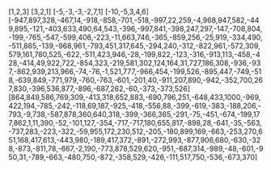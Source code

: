 [1,2,3]
[3,2,1]
[-5,-3,-3,-2,7,1]
[-10,-5,3,4,6]
[-947,897,328,-467,14,-918,-858,-701,-518,-997,22,259,-4,968,947,582,-449,895,-121,-403,633,490,64,543,-396,-997,841,-398,247,297,-147,-708,804,-199,-765,-547,-599,406,-223,-11,663,746,-365,-859,256,-25,919,-334,490,-511,865,-139,-968,961,-793,451,317,645,-294,240,-312,-822,961,-572,309,579,161,780,525,-622,-511,423,946,-28,-199,822,-123,-316,-913,113,-458,-428,-414,49,922,722,-854,323,-219,581,302,124,164,31,727,186,308,-936,-937,-862,939,213,966,-74,-76,-1,521,777,-966,454,-199,526,-895,447,-749,-518,-639,849,-771,979,-760,-763,-601,-201,40,-911,207,890,-942,-352,700,267,830,-396,536,877,-896,-687,262,-60,-373,-373,526]
[864,849,586,769,309,-413,318,652,883,-690,796,251,-648,433,1000,-969,422,194,-785,-242,-118,69,187,-925,-418,-556,88,-399,-619,-383,-188,206,-793,-9,738,-587,878,360,640,318,-399,-366,365,-291,-75,-451,-674,-199,177,862,1,11,390,-52,-101,127,-354,-717,-717,180,655,817,-898,28,-641,-35,-563,-737,283,-223,-322,-59,955,172,230,512,-205,-180,899,169,-663,-253,270,651,168,417,613,-443,980,-189,417,372,-891,-272,993,-877,906,680,-630,-328,-873,-811,78,-667,-2,190,-773,878,529,620,-951,-687,314,-989,-48,-601,-950,31,-789,-663,-480,750,-872,-358,529,-426,-111,517,750,-536,-673,370]